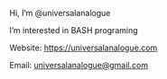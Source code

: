 Hi, I’m @universalanalogue

I’m interested in BASH programing

Website: https://universalanalogue.com

Email: universalanalogue@gmail.com

<!---
universalanalogue/universalanalogue is a ✨ special ✨ repository because its `README.md` (this file) appears on your GitHub profile.
You can click the Preview link to take a look at your changes.
--->
